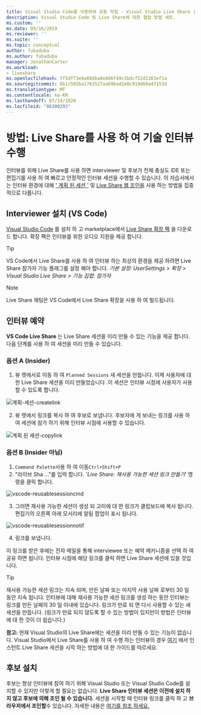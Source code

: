 ```yaml
---
title: Visual Studio Code를 사용하여 공동 작업 - Visual Studio Live Share | Microsoft Docs
description: Visual Studio Code 및 Live Share에 대한 협업 방법 세트.
ms.custom: ''
ms.date: 09/16/2019
ms.reviewer: ''
ms.suite: ''
ms.topic: conceptual
author: fubaduba
ms.author: fubaduba
manager: JonathanCarter
ms.workload:
- liveshare
ms.openlocfilehash: ff5dff3e6a88dba8e0d6f49c5bdcf52d1163ef1a
ms.sourcegitcommit: 6b1c502ba1763527aa69bad2e0c919d60a47153d
ms.translationtype: MT
ms.contentlocale: ko-KR
ms.lasthandoff: 07/14/2020
ms.locfileid: "86300293"
---
```

<!--
Copyright &copy; Microsoft Corporation
All rights reserved.
Creative Commons Attribution 4.0 License (International): https://creativecommons.org/licenses/by/4.0/legalcode
-->

# <a name="how-to-do-technical-interviews-using-live-share"></a>방법: Live Share를 사용 하 여 기술 인터뷰 수행

인터뷰를 위해 Live Share를 사용 하면 interviewer 및 후보가 전체 충실도 IDE 또는 편집기를 사용 하 여 빠르고 안정적인 인터뷰 세션을 수행할 수 있습니다. 이 자습서에서는 인터뷰 환경에 대해 [' 계획 된 세션 '](../reference/insiders.md) 및 [Live Share 웹 조인을](../quickstart/browser-join.md) 사용 하는 방법을 집중적으로 다룹니다. 

## <a name="setup-for-interviewer-vs-code"></a>Interviewer 설치 (VS Code)

[Visual Studio Code](../use/vscode.md) 를 설치 하 고 marketplace에서 [Live Share 확장 팩](https://marketplace.visualstudio.com/items?itemName=MS-vsliveshare.vsliveshare-pack) 을 다운로드 합니다. 확장 팩은 인터뷰를 위한 오디오 지원을 제공 합니다.

>[!TIP]
>VS Code에서 Live Share를 사용 하 여 인터뷰 하는 최상의 환경을 제공 하려면 Live Share 참가자 기능 플래그를 설정 해야 합니다. *기본 설정: UserSettings > 확장 > Visual Studio Live Share > 기능 집합: 참가자*

>[!NOTE]
> Live Share 채팅은 VS Code에서 Live Share 확장을 사용 하 여 빌드됩니다.

## <a name="scheduling-an-interview"></a>인터뷰 예약 

**VS Code Live Share** 는 Live Share 세션을 미리 만들 수 있는 기능을 제공 합니다. 다음 단계를 사용 하 여 세션을 미리 만들 수 있습니다.

### <a name="option-a-insider"></a>옵션 A (Insider)
1. 뷰 렛에서로 이동 하 여 `Planned Sessions` 새 세션을 만듭니다. 이제 사용자에 대 한 Live Share 세션을 미리 만들었습니다 .이 세션은 인터뷰 시점에 사용자가 사용할 수 있도록 합니다. 

![계획-세션-createlink](../media/planned-session-creation-vscode.PNG)


2. 뷰 렛에서 링크를 복사 하 여 후보로 보냅니다. 후보자에 게 보내는 링크를 사용 하 여 세션에 참가 하기 위해 인터뷰 시점에 사용할 수 있습니다.

![계획 된 세션-copylink](../media/planned-session-copylink-vscode.PNG)


### <a name="option-b-not-an-insider"></a>옵션 B (Insider 아님)

1. `Command Palette`사용 하 여 이동`Ctrl+Shift+P`
1. "라이브 Sha ..."를 입력 합니다. '_Live Share: 재사용 가능한 세션 링크 만들기_' 명령을 클릭 합니다.

![vscode-reusablesessioncmd](../media/vscode-cmdpalette-createreusablelink.png)

3. 그러면 재사용 가능한 세션이 생성 되 고이에 대 한 링크가 클립보드에 복사 됩니다. 편집기의 오른쪽 아래 모서리에 알림 팝업이 표시 됩니다.

![vscode-reusablesessionnotif](../media/vscode-notification-resuablesession.png)

4. 링크를 보냅니다.

이 링크를 받은 후에는 전자 메일을 통해 interviewee 또는 예약 메커니즘을 선택 하 여 공유 하면 됩니다. 인터뷰 시점에 해당 링크를 클릭 하면 Live Share 세션에 있을 것입니다. 
> [!TIP] 
>재사용 가능한 세션 링크는 지속 되며, 만든 날짜 또는 마지막 사용 날짜 로부터 30 일 동안 지속 됩니다. 인터뷰에 대해 재사용 가능한 세션 링크를 생성 하는 동안 인터뷰는 링크를 만든 날짜의 30 일 이내에 있습니다. 링크가 만료 되 면 다시 사용할 수 있는 새 세션을 만듭니다. (링크가 만료 되지 않도록 할 수 있는 방법이 있지만이 방법은 인터뷰에 대 한 것이 더 쉽습니다.)

**참고:** 현재 Visual Studio의 Live Share에는 세션을 미리 만들 수 있는 기능이 없습니다. Visual Studio에서 Live Share를 사용 하 여 수행 하는 인터뷰의 경우 [여기](../quickstart/share.md) 에서 인스턴트 Live Share 세션을 시작 하는 방법에 대 한 가이드를 따르세요.



## <a name="setup-for-candidate"></a>후보 설치
후보는 항상 인터뷰에 참여 하기 위해 Visual Studio 또는 Visual Studio Code를 설치할 수 있지만 이렇게 할 필요는 없습니다. **Live Share 인터뷰 세션은 이전에 설치 하지 않고 후보에 의해 조인 될 수 있습니다.** 세션을 시작할 때 인터뷰 링크를 클릭 하 고 **브라우저에서 조인할**수 있습니다. 자세한 내용은 [여기를 참조 하세요.](../quickstart/browser-join.md)


<!--
### **What to do as an Interviewer?**

As an interviewer you will act as the host of the Live Share session. If you are not familiar with Live Share, we suggest you refer to the [share a project](../use/vscode.md) section of our how-to guide
### **What to do as the Interviewee?**

If you are expecting to do a Technical Interview using Live Share, you are in luck! We want to make sure you are familiar with the basic Live Share features so you feel comfortable during your interview.

1. Before the interview, take some time and look over the [How-to guide](../use/vscode.md) so you understand how Live Share works.

1. You may want to install Visual Studio Code beforehand so that you are not waiting for the installation to complete once you start your interview

1. If you don't have the time, no worries. All you need to have a full interview is the link to a Live Share session your interviewer sends you while scheduling the interview. Just clicking on the link will automatically take you through all the steps needed.

1. At the time of the interview, just click on the link and follow the steps it takes you through. If you are early or your interviewer is late to the interview, don't worry! You will just be in the 'lobby' waiting for your interviewer to join. No other steps are required, and once your interviewer joins the session will automatically start.

>[!NOTE]
>If you find that the session has disconnected before or after the interviewer joined, don't worry. Just exit out of that session if (it isn't already closed) and re-click on the same link!

You are now all set to go with using Live Share for your interview! 
-->
